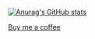 [![Anurag's GitHub stats](https://github-readme-stats.vercel.app/api?username=learus)](https://github.com/anuraghazra/github-readme-stats)

[Buy me a coffee](https://www.buymeacoffee.com/Learus)
